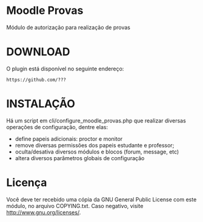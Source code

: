 Moodle Provas
=============

Módulo de autorização para realização de provas

DOWNLOAD
========

O plugin está disponível no seguinte endereço:

    https://github.com/???


INSTALAÇÃO
==========

Há um script em cli/configure_moodle_provas.php que realizar diversas operações de configuração, dentre elas:

* define papeis adicionais: proctor e monitor
* remove diversas permissões dos papeis estudante e professor;
* oculta/desativa diversos módulos e blocos (forum, message, etc)
* altera diversos parâmetros globais de configuração

Licença
=======

Você deve ter recebido uma cópia da GNU General Public License
com este módulo, no arquivo COPYING.txt.
Caso negativo, visite <http://www.gnu.org/licenses/>.
